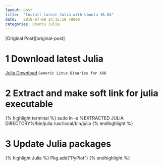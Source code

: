 ```yaml
---
layout: post
title:  "Install latest Julia with Ubuntu 16.04"
date:   2018-07-09 14:15:18 +0800
categories: Ubuntu Julia
---
```

[Original Post][original-post]

# 1 Download latest Julia
[Julia Download][julia-download]
`Generic Linux Binaries for X86`

# 2 Extract and make soft link for julia executable
{% highlight terminal %}
sudo ln -s %EXTRACTED JULIA DIRECTORY%/bin/julia /usr/local/bin/julia
{% endhighlight %}

# 3 Update Julia packages
{% highlight Julia %}
Pkg.add("PyPlot")
{% endhighlight %}

[julia-download]: https://julialang.org/downloads/
